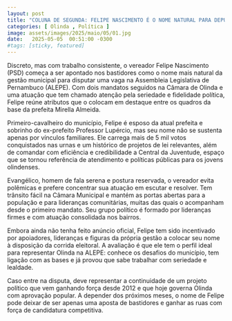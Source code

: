 ```yaml
---
layout: post
title: "COLUNA DE SEGUNDA: FELIPE NASCIMENTO É O NOME NATURAL PARA DEPUTADO ESTADUAL PELA BASE DE MIRELLA"
categories: [ Olinda , Política ]
image: assets/images/2025/maio/05/01.jpg
date:   2025-05-05  00:51:00 -0300
#tags: [sticky, featured]
---
```

Discreto, mas com trabalho consistente, o vereador Felipe Nascimento (PSD) começa a ser apontado nos bastidores como o nome mais natural da gestão municipal para disputar uma vaga na Assembleia Legislativa de Pernambuco (ALEPE). Com dois mandatos seguidos na Câmara de Olinda e uma atuação que tem chamado atenção pela seriedade e fidelidade política, Felipe reúne atributos que o colocam em destaque entre os quadros da base da prefeita Mirella Almeida.

Primeiro-cavalheiro do município, Felipe é esposo da atual prefeita e sobrinho do ex-prefeito Professor Lupércio, mas seu nome não se sustenta apenas por vínculos familiares. Ele carrega mais de 5 mil votos conquistados nas urnas e um histórico de projetos de lei relevantes, além de comandar com eficiência e credibilidade a Central da Juventude, espaço que se tornou referência de atendimento e políticas públicas para os jovens olindenses.

Evangélico, homem de fala serena e postura reservada, o vereador evita polêmicas e prefere concentrar sua atuação em escutar e resolver. Tem trânsito fácil na Câmara Municipal e mantém as portas abertas para a população e para lideranças comunitárias, muitas das quais o acompanham desde o primeiro mandato. Seu grupo político é formado por lideranças firmes e com atuação consolidada nos bairros.

Embora ainda não tenha feito anúncio oficial, Felipe tem sido incentivado por apoiadores, lideranças e figuras da própria gestão a colocar seu nome à disposição da corrida eleitoral. A avaliação é que ele tem o perfil ideal para representar Olinda na ALEPE: conhece os desafios do município, tem ligação com as bases e já provou que sabe trabalhar com seriedade e lealdade.

Caso entre na disputa, deve representar a continuidade de um projeto político que vem ganhando força desde 2012 e que hoje governa Olinda com aprovação popular. A depender dos próximos meses, o nome de Felipe pode deixar de ser apenas uma aposta de bastidores e ganhar as ruas com força de candidatura competitiva.